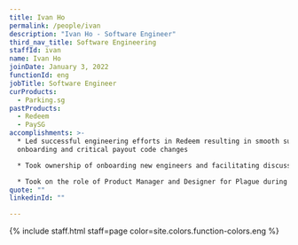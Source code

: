 ```yaml
---
title: Ivan Ho
permalink: /people/ivan
description: "Ivan Ho - Software Engineer"
third_nav_title: Software Engineering
staffId: ivan
name: Ivan Ho
joinDate: January 3, 2022
functionId: eng
jobTitle: Software Engineer
curProducts:
  - Parking.sg
pastProducts:
  - Redeem
  - PaySG
accomplishments: >-
  * Led successful engineering efforts in Redeem resulting in smooth supermarket
  onboarding and critical payout code changes

  * Took ownership of onboarding new engineers and facilitating discussions and learnings within the team, creating a more collaborative learning environment within Redeem engineering

  * Took on the role of Product Manager and Designer for Plague during the hackathon, forming the product vision, conducting user interviews, prioritizing tasks, and conducting pitches
quote: ""
linkedinId: ""

---
```


{% include staff.html staff=page color=site.colors.function-colors.eng %}
